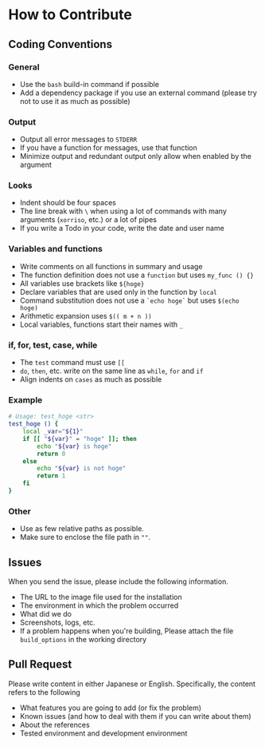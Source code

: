 # How to Contribute

## Coding Conventions

### General

- Use the `bash` build-in command if possible
- Add a dependency package if you use an external command (please try not to use it as much as possible)

### Output

- Output all error messages to `STDERR`
- If you have a function for messages, use that function
- Minimize output and redundant output only allow when enabled by the argument

### Looks

- Indent should be four spaces
- The line break with `\` when using a lot of commands with many arguments (`xorriso`, etc.) or a lot of pipes
- If you write a Todo in your code, write the date and user name

### Variables and functions

- Write comments on all functions in summary and usage
- The function definition does not use a `function` but uses `my_func () {}`
- All variables use brackets like `${hoge}`
- Declare variables that are used only in the function by `local`
- Command substitution does not use a `` `echo hoge` `` but uses `$(echo hoge)`
- Arithmetic expansion uses `$(( m + n ))`
- Local variables, functions start their names with `_`

### if, for, test, case, while

- The `test` command must use `[[`
- `do`, `then`, etc. write on the same line as `while`, `for` and `if`
- Align indents on `cases` as much as possible

### Example

```bash
# Usage: test_hoge <str>
test_hoge () {
    local _var="${1}"
    if [[ "${var}" = "hoge" ]]; then
        echo "${var} is hoge"
        return 0
    else
        echo "${var} is not hoge"
        return 1
    fi
}
```

### Other

- Use as few relative paths as possible.
- Make sure to enclose the file path in `""`.

## Issues

When you send the issue, please include the following information.

- The URL to the image file used for the installation
- The environment in which the problem occurred
- What did we do
- Screenshots, logs, etc.
- If a problem happens when you're building, Please attach the file `build_options` in the working directory

## Pull Request

Please write content in either Japanese or English. Specifically, the content refers to the following

- What features you are going to add (or fix the problem)
- Known issues (and how to deal with them if you can write about them)
- About the references
- Tested environment and development environment